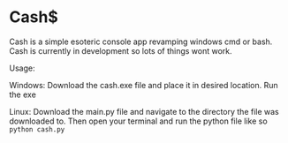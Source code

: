 # Cash$

Cash is a simple esoteric console app revamping windows cmd or bash.
Cash is currently in development so lots of things wont work.


Usage:
  
  Windows:
    Download the cash.exe file and place it in desired location.
    Run the exe
   
  Linux:
    Download the main.py file and navigate to the directory the file was downloaded to. Then open your terminal and run the python file like so `python cash.py`
